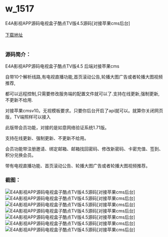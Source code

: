 # w_1517
E4A影视APP源码电视盒子酷点TV版4.5源码[对接苹果cms后台]
<br/></br>
[下载地址](https://www.uuid2.com/1517.html "下载地址")
<br/></br>
<h3>源码简介：</h3>
<p>E4A影视APP源码电视盒子酷点TV版4.5 后端对接苹果cms<p>
<p>自带10个解析线路,有电视直播功能,首页滚动公告,轮播大图广告或者轮播大图视频推荐,<p>
<p>都可以远程控制,只需要修改服务端的配置文件就可以了.支持在线更新,强制更新,不更新不给用.<p>
<p>对接苹果cmsv10。无视模板要求。只要你后台开启了api就可以。就算你关闭网页版，TV端照样可以接入<p>
<p>此版带会员功能，对接的是如意网络验证系统1.71版。<p>
<p>支持在线更新、强制更新、不更新不给用。<p>
<p>会员功能带注册邀请、绑定邮箱、邮箱找回密码、修改新密码、卡密充值、签到、积分兑换会员。<p>
<p>带有电视直播功能、首页滚动公告、轮播大图广告或者轮播大图视频推荐。<p>
<h3>截图：</h3>
<img src="https://www.uuid2.com/wp-content/uploads/img/202109/7748e4a726.jpg" alt="E4A影视APP源码电视盒子酷点TV版4.5源码[对接苹果cms后台]"><img src="https://www.uuid2.com/wp-content/uploads/img/202109/f4c3301242.jpg" alt="E4A影视APP源码电视盒子酷点TV版4.5源码[对接苹果cms后台]"><img src="https://www.uuid2.com/wp-content/uploads/img/202109/8dee809863.jpg" alt="E4A影视APP源码电视盒子酷点TV版4.5源码[对接苹果cms后台]"><img src="https://www.uuid2.com/wp-content/uploads/img/202109/e57e489306.jpg" alt="E4A影视APP源码电视盒子酷点TV版4.5源码[对接苹果cms后台]"><img src="https://www.uuid2.com/wp-content/uploads/img/202109/e57e489439.jpg" alt="E4A影视APP源码电视盒子酷点TV版4.5源码[对接苹果cms后台]"><img src="https://www.uuid2.com/wp-content/uploads/img/202109/d39faa6308.jpg" alt="E4A影视APP源码电视盒子酷点TV版4.5源码[对接苹果cms后台]"><img src="https://www.uuid2.com/wp-content/uploads/img/202109/d39faa6585.jpg" alt="E4A影视APP源码电视盒子酷点TV版4.5源码[对接苹果cms后台]">
